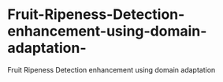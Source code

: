# Fruit-Ripeness-Detection-enhancement-using-domain-adaptation-
Fruit Ripeness Detection enhancement using domain adaptation 
